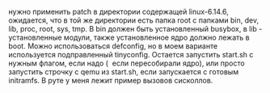 нужно применить patch в директории содержащей linux-6.14.6, ожидается, что в той же директории есть папка root с папками bin, dev, lib, proc, root, sys, tmp. В bin должен быть установленный busybox, в lib - установленные модули, также установленное ядро должно лежать в boot. Можно использоваться defconfig, но в моем варианте используется подправленный tinyconfig. Остается запустить start.sh с нужным флагом, если надо (  если пересобирали ядро), или просто запустить строчку с qemu из start.sh, если запускается с готовым initramfs. В руте у меня лежит пример вызовов сисколлов.
